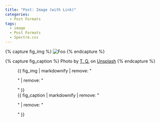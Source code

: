 ```yaml
---
title: "Post: Image (with Link)"
categories:
  - Post Formats
tags:
  - image
  - Post Formats
  - Spectre.css
---
```


{% capture fig_img %}
![Foo](https://images.unsplash.com/photo-1527084605513-4bb2459c68f7?ixlib=rb-1.2.1&ixid=MXwxMjA3fDB8MHxwaG90by1wYWdlfHx8fGVufDB8fHw%3D&auto=format&fit=crop&w=1080&q=80)
{% endcapture %}

{% capture fig_caption %}
Photo by [T. Q.](https://unsplash.com/@tq_photos) on [Unsplash](https://unsplash.com/collections/1006365/animals)
{% endcapture %}

<figure class="figure">
  {{ fig_img | markdownify | remove: "<p>" | remove: "</p>" }}
  <figcaption class="figure-caption">{{ fig_caption | markdownify | remove: "<p>" | remove: "</p>" }}</figcaption>
</figure>
